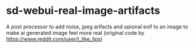 # sd-webui-real-image-artifacts
A post processor to add noise, jpeg arifacts and opional exif to an image to make ai generated image feel more real (original code by https://www.reddit.com/user/I_like_lips)
